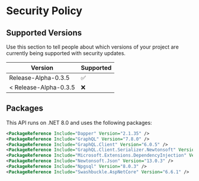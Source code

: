 # Security Policy

## Supported Versions

Use this section to tell people about which versions of your project are
currently being supported with security updates.

| Version        | Supported          |
| -------------- | ------------------ |
| Release-Alpha-0.3.5 | :white_check_mark: |
| < Release-Alpha-0.3.5 | :x:                |

## Packages

This API runs on .NET 8.0 and uses the following packages:

```xml
<PackageReference Include="Dapper" Version="2.1.35" />
<PackageReference Include="GraphQL" Version="7.8.0" />
<PackageReference Include="GraphQL.Client" Version="6.0.5" />
<PackageReference Include="GraphQL.Client.Serializer.Newtonsoft" Version="6.0.5" />
<PackageReference Include="Microsoft.Extensions.DependencyInjection" Version="8.0.0" />
<PackageReference Include="Newtonsoft.Json" Version="13.0.3" />
<PackageReference Include="Npgsql" Version="8.0.3" />
<PackageReference Include="Swashbuckle.AspNetCore" Version="6.6.1" />
